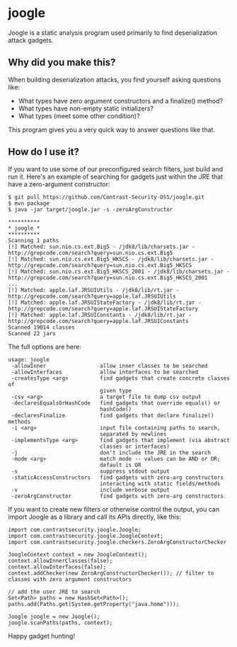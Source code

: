 joogle
========

Joogle is a static analysis program used primarily to find deserialization attack gadgets.

## Why did you make this?

When building deserialization attacks, you find yourself asking questions like:
* What types have zero argument constructors and a finalize() method?
* What types have non-empty static initializers?
* What types (meet some other condition)?

This program gives you a very quick way to answer questions like that.

## How do I use it?
If you want to use some of our preconfigured search filters, just build and run it. Here's an example of searching for gadgets just within the JRE that have a zero-argument constructor:

```
$ git pull https://github.com/Contrast-Security-OSS/joogle.git
$ mvn package
$ java -jar target/joogle.jar -s -zeroArgConstructor

**********
* joogle *
**********
Scanning 1 paths
[!] Matched: sun.nio.cs.ext.Big5 - /jdk8/lib/charsets.jar - http://grepcode.com/search?query=sun.nio.cs.ext.Big5
[!] Matched: sun.nio.cs.ext.Big5_HKSCS - /jdk8/lib/charsets.jar - http://grepcode.com/search?query=sun.nio.cs.ext.Big5_HKSCS
[!] Matched: sun.nio.cs.ext.Big5_HKSCS_2001 - /jdk8/lib/charsets.jar - http://grepcode.com/search?query=sun.nio.cs.ext.Big5_HKSCS_2001
...
[!] Matched: apple.laf.JRSUIUtils - /jdk8/lib/rt.jar - http://grepcode.com/search?query=apple.laf.JRSUIUtils
[!] Matched: apple.laf.JRSUIStateFactory - /jdk8/lib/rt.jar - http://grepcode.com/search?query=apple.laf.JRSUIStateFactory
[!] Matched: apple.laf.JRSUIConstants - /jdk8/lib/rt.jar - http://grepcode.com/search?query=apple.laf.JRSUIConstants
Scanned 19014 classes
Scanned 22 jars
```

The full options are here:
```
usage: joogle
 -allowInner                 allow inner classes to be searched
 -allowInterfaces            allow interfaces to be searched
 -createsType <arg>          find gadgets that create concrete classes of
                             given type
 -csv <arg>                  a target file to dump csv output
 -declaresEqualsOrHashCode   find gadgets that override equals() or
                             hashCode()
 -declaresFinalize           find gadgets that declare finalize() methods
 -i <arg>                    input file containing paths to search,
                             separated by newlines
 -implementsType <arg>       find gadgets that implement (via abstract
                             classes or interfaces)
 -j                          don't include the JRE in the search
 -mode <arg>                 match mode -- values can be AND or OR;
                             default is OR
 -s                          suppress stdout output
 -staticAccessConstructors   find gadgets with zero-arg constructors
                             interacting with static fields/methods
 -v                          include verbose output
 -zeroArgConstructor         find gadgets with zero-arg constructors
```

If you want to create new filters or otherwise control the output, you can import Joogle as a library and call its APIs directly, like this:
```
import com.contrastsecurity.joogle.Joogle;
import com.contrastsecurity.joogle.JoogleContext;
import com.contrastsecurity.joogle.checkers.ZeroArgConstructorChecker

JoogleContext context = new JoogleContext();
context.allowInnerClasses(false);
context.allowInterfaces(false);
context.addChecker(new ZeroArgConstructorChecker()); // filter to classes with zero argument constructors

// add the user JRE to search
Set<Path> paths = new HashSet<Path>();
paths.add(Paths.get(System.getProperty("java.home")));

Joogle joogle = new Joogle();
joogle.scanPaths(paths, context);
```

Happy gadget hunting!